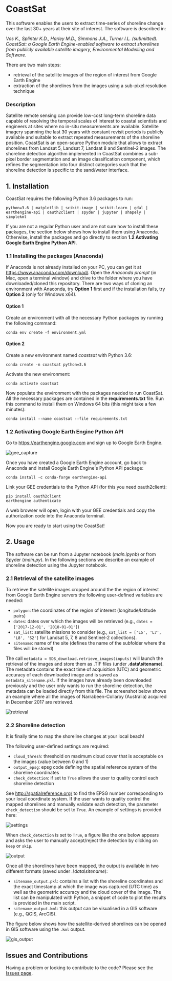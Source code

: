 # CoastSat

This software enables the users to extract time-series of shoreline change over the last 30+ years at their site of interest. The software is described in:

*Vos K., Splinter K.D., Harley M.D., Simmons J.A., Turner I.L. (submitted). CoastSat: a Google Earth Engine-enabled software to extract shorelines from publicly available satellite imagery, Environmental Modelling and Software*. 

There are two main steps:
- retrieval of the satellite images of the region of interest from Google Earth Engine
- extraction of the shorelines from the images using a sub-pixel resolution technique

### Description

Satellite remote sensing can provide low-cost long-term shoreline data capable of resolving the temporal scales of interest to coastal scientists and engineers at sites where no in-situ measurements are available. Satellite imagery spanning the last 30 years with constant revisit periods is publicly available and suitable to extract repeated measurements of the shoreline position.
CoastSat is an open-source Python module that allows to extract shorelines from Landsat 5, Landsat 7, Landsat 8 and Sentinel-2 images.
The shoreline detection algorithm implemented in CoastSat combines a sub-pixel border segmentation and an image classification component, which refines the segmentation into four distinct categories such that the shoreline detection is specific to the sand/water interface.

## 1. Installation

CoastSat requires the following Python 3.6 packages to run: 
```
python=3.6 | matplotlib | scikit-image | scikit-learn | gdal | earthengine-api | oauth2client | spyder | jupyter | shapely | simplekml
```
If you are not a regular Python user and are not sure how to install these packages, the section below shows how to install them using Anaconda. Otherwise, install the packages and go directly to section **1.2 Activating Google Earth Engine Python API**.

### 1.1 Installing the packages (Anaconda)

If Anaconda is not already installed on your PC, you can get it at https://www.anaconda.com/download/.
Open the *Anaconda prompt* (in Mac, open a terminal window) and drive to the folder where you have downloaded/cloned this repository. There are two ways of cloning an environment with Anaconda, try **Option 1** first and if the installation fails, try **Option 2** (only for Windows x64). 

#### Option 1

Create an environment with all the necessary Python packages by running the following command:

```
conda env create -f environment.yml
```

#### Option 2


Create a new environment named *coastsat* with Python 3.6: 

```
conda create -n coastsat python=3.6
```

Activate the new environment:

```
conda activate coastsat
```

Now populate the environment with the packages needed to run CoastSat. All the necessary packages are contained in the **requirements.txt** file. Run this command to install them on Windows 64 bits (this might take a few minutes):

```
conda install --name coastsat --file requirements.txt
```

### 1.2 Activating Google Earth Engine Python API

Go to https://earthengine.google.com and sign up to Google Earth Engine.

![gee_capture](https://user-images.githubusercontent.com/7217258/49348457-a9271300-f6f9-11e8-8c0b-407383940e94.jpg)

Once you have created a Google Earth Engine account, go back to Anaconda and install Google Earth Engine's Python API package:

```
conda install -c conda-forge earthengine-api
```

Link your GEE credentials to the Python API (for this you need oauth2client):

```
pip install oauth2client
earthengine authenticate
```

A web browser will open, login with your GEE credentials and copy the authorization code into the Anaconda terminal.

Now you are ready to start using the CoastSat!

## 2. Usage 

The software can be run from a Jupyter notebook (*main.ipynb*) or from Spyder (*main.py*). In the following sections we describe an example of shoreline detection using the Jupyter notebook.

### 2.1 Retrieval of the satellite images

To retrieve the satellite images cropped around the the region of interest from Google Earth Engine servers the following user-defined variables are needed:
- `polygon`: the coordinates of the region of interest (longitude/latitude pairs)
- `dates`: dates over which the images will be retrieved (e.g., `dates = ['2017-12-01', '2018-01-01']`)  
- `sat_list`: satellite missions to consider (e.g., `sat_list = ['L5', 'L7', 'L8', 'S2']` for Landsat 5, 7, 8 and Sentinel-2 collections).
- `sitename`: name of the site (defines the name of the subfolder where the files will be stored)

The call `metadata = SDS_download.retrieve_images(inputs)` will launch the retrieval of the images and store them as .TIF files (under **.data\sitename**). The metadata contains the exact time of acquisition (UTC) and geometric accuracy of each downloaded image and is saved as `metadata_sitename.pkl`. If the images have already been downloaded previously and the user only wants to run the shoreline detection, the metadata can be loaded directly from this file. The screenshot below shows an example where all the images of Narrabeen-Collaroy (Australia) acquired in December 2017 are retrieved. 

![retrieval](https://user-images.githubusercontent.com/7217258/49353105-0037e280-f710-11e8-9454-c03ce6116c54.PNG)

### 2.2 Shoreline detection

It is finally time to map the shoreline changes at your local beach!  

The following user-defined settings are required:

- `cloud_thresh`: threshold on maximum cloud cover that is acceptable on the images (value between 0 and 1)
- `output_epsg`: epsg code defining the spatial reference system of the shoreline coordinates
- `check_detection`: if set to `True` allows the user to quality control each shoreline detection

See http://spatialreference.org/ to find the EPSG number corresponding to your local coordinate system. If the user wants to quality control the mapped shorelines and manually validate each detection, the parameter `check_detection` should be set to `True`.
An example of settings is provided here:

![settings](https://user-images.githubusercontent.com/7217258/49354499-4b092880-f717-11e8-9877-135393011a48.PNG)

When `check_detection` is set to `True`, a figure like the one below appears and asks the user to manually accept/reject the detection by clicking on `keep` or `skip`.

![output](https://user-images.githubusercontent.com/7217258/49354698-39745080-f718-11e8-878d-266d850519f7.jpg)

Once all the shorelines have been mapped, the output is available in two different formats (saved under *.\data\sitename*):
- `sitename_output.pkl`: contains a list with the shoreline coordinates and the exact timestamp at which the image was captured (UTC time) as well as the geometric accuracy and the cloud cover of the image. The list can be manipulated with Python, a snippet of code to plot the results is provided in the main script.
- `sitename_output.kml`: this output can be visualised in a GIS software (e.g., QGIS, ArcGIS).

The figure below shows how the satellite-derived shorelines can be opened in GIS software using the `.kml` output.

![gis_output](https://user-images.githubusercontent.com/7217258/49361401-15bd0480-f730-11e8-88a8-a127f87ca64a.jpeg)

## Issues and Contributions

Having a problem or looking to contribute to the code? Please see the [Issues page](https://github.com/kvos/coastsat/issues).
